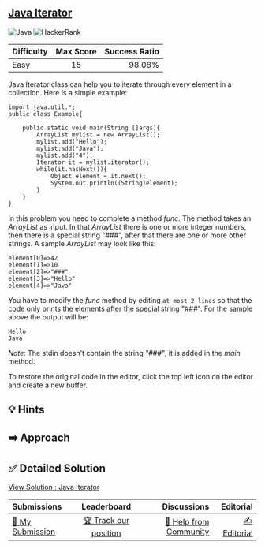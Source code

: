 ## [Java Iterator](https://www.hackerrank.com/challenges/java-iterator)

![Java](https://img.shields.io/badge/java-%23ED8B00.svg?style=for-the-badge&logo=openjdk&logoColor=white) ![HackerRank](https://img.shields.io/badge/-Hackerrank-2EC866?style=for-the-badge&logo=HackerRank&logoColor=white)

| Difficulty | Max Score | Success Ratio |
|:-----------|:------------:|------------:|
| Easy       | 15      | 98.08%        |

Java Iterator class can help you to iterate through every element in a collection. Here is a simple example:



```
import java.util.*;
public class Example{

    public static void main(String []args){
        ArrayList mylist = new ArrayList();
        mylist.add("Hello");
        mylist.add("Java");
        mylist.add("4");
        Iterator it = mylist.iterator();
        while(it.hasNext()){
            Object element = it.next();
            System.out.println((String)element);
        }
    }
}

```

In this problem you need to complete a method *func*. The method takes an *ArrayList* as input. In that *ArrayList* there is one or more integer numbers, then there is a special string "\#\#\#", after that there are one or more other strings. A sample *ArrayList* may look like this:



```
element[0]=>42
element[1]=>10
element[2]=>"###"
element[3]=>"Hello"
element[4]=>"Java"

```

You have to modify the *func* method by editing `at most 2 lines` so that the code only prints the elements after the special string "\#\#\#". For the sample above the output will be:



```
Hello
Java

```

*Note:* The stdin doesn't contain the string *"\#\#\#"*, it is added in the *main* method. 


To restore the original code in the editor, click the top left icon on the editor and create a new buffer.


## 💡 Hints 

## ➡️ Approach 

## ✅ Detailed Solution
[View Solution : Java Iterator](./Solution.java)

| Submissions | Leaderboard| Discussions | Editorial |
|:-----------|:------------:|------------:|------------:|
| [📝 My Submission](https://www.hackerrank.com/challenges/java-iterator/submissions) | [🏆 Track our position](https://www.hackerrank.com/challenges/java-iterator/leaderboard) | [🤔 Help from Community](https://www.hackerrank.com/challenges/java-iterator/forum) | [✍️ Editorial](https://www.hackerrank.com/challenges/java-iterator/editorial) |

